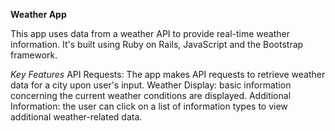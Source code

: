 **Weather App**

This app uses data from a weather API to provide real-time weather information. It's built using Ruby on Rails, JavaScript and the Bootstrap framework.

_Key Features_
API Requests: The app makes API requests to retrieve weather data for a city upon user's input.
Weather Display: basic information concerning the current weather conditions are displayed.
Additional Information: the user can click on a list of information types to view additional weather-related data.
